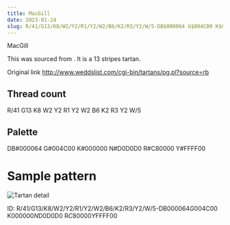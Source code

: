 ```yaml
---
title: MacGill
date: 2023-01-24
slug: R/41/G13/K8/W2/Y2/R1/Y2/W2/B6/K2/R3/Y2/W/5-DB$000064 G$004C00 K$000000 N$D0D0D0 R$C80000 Y$FFFF00
---
```

MacGill

This was sourced from <no value>.  It is a 13 stripes tartan.

Original link http://www.weddslist.com/cgi-bin/tartans/pg.pl?source=rb

## Thread count
R/41 G13 K8 W2 Y2 R1 Y2 W2 B6 K2 R3 Y2 W/5

## Palette
DB#000064 G#004C00 K#000000 N#D0D0D0 R#C80000 Y#FFFF00

# Sample pattern

![Tartan detail](tartan.png "R/41 G13 K8 W2 Y2 R1 Y2 W2 B6 K2 R3 Y2 W/5 tartan")

ID: R/41/G13/K8/W2/Y2/R1/Y2/W2/B6/K2/R3/Y2/W/5-DB$000064 G$004C00 K$000000 N$D0D0D0 R$C80000 Y$FFFF00